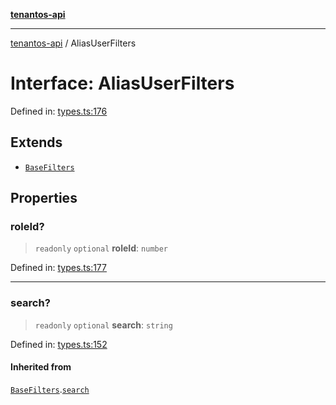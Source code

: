 [**tenantos-api**](../README.md)

***

[tenantos-api](../globals.md) / AliasUserFilters

# Interface: AliasUserFilters

Defined in: [types.ts:176](https://github.com/shadmanZero/tenantos-api/blob/1c7b7035084787c8e7500a348d67d47efa9ca53a/src/types.ts#L176)

## Extends

- [`BaseFilters`](BaseFilters.md)

## Properties

### roleId?

> `readonly` `optional` **roleId**: `number`

Defined in: [types.ts:177](https://github.com/shadmanZero/tenantos-api/blob/1c7b7035084787c8e7500a348d67d47efa9ca53a/src/types.ts#L177)

***

### search?

> `readonly` `optional` **search**: `string`

Defined in: [types.ts:152](https://github.com/shadmanZero/tenantos-api/blob/1c7b7035084787c8e7500a348d67d47efa9ca53a/src/types.ts#L152)

#### Inherited from

[`BaseFilters`](BaseFilters.md).[`search`](BaseFilters.md#search)
